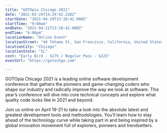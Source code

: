 ```yaml
---
title: "GOTOpia Chicago 2021"
date: "2021-03-24T14:29:42.326Z"
startDate: "2021-04-19T13:28:42.000Z"
startTime: "9:00am"
endDate: "2021-04-21T13:28:42.000Z"
endTime: "6:00pm"
locationName: "Online Event"
locationStreet: "44 Tehama St, San Francisco, California, United States 94105"
locationCity: "Chicago"
locationState: "IL"
cost: "Early Bird - $175 / Regular Pass - $225"
eventUrl: "https://gotochgo.com"

---
```


GOTOpia Chicago 2021 is a leading online software development conference that gathers the pioneers and game-changing coders who shape our industry and radically improve the way we look at software. This year’s conference will dive into core technical concepts and explore what quality code looks like in 2021 and beyond.

Join us online on April 19-21 to take a look into the absolute latest and greatest development tools and methodologies. You’ll learn how to stay ahead of the technology curve while taking part in and being inspired by a global innovation movement full of explorers, pioneers and trendsetters.

